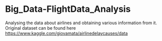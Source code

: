 # Big_Data-FlightData_Analysis
Analysing the data about airlines and obtaining various information from it.
Original dataset can be found here https://www.kaggle.com/giovamata/airlinedelaycauses/data
